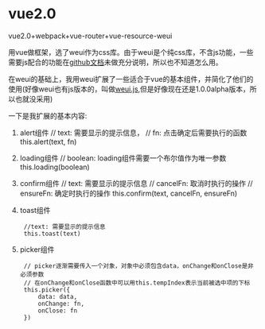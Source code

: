 # vue2.0
vue2.0+webpack+vue-router+vue-resource-weui

用vue做框架，选了weui作为css库。由于weui是个纯css库，不含js功能，一些需要js配合的功能在[github文档](https://github.com/weui/weui)未做充分说明，所以也不知道怎么用。

在weui的基础上，我用weui扩展了一些适合于vue的基本组件，并简化了他们的使用(好像weui也有js版本的，叫做[weui.js](https://github.com/weui/weui.js),但是好像现在还是1.0.0alpha版本，所以也就没采用)

一下是我扩展的基本内容:
1. alert组件
        // text: 需要显示的提示信息，
        // fn: 点击确定后需要执行的函数
        this.alert(text, fn)

2. loading组件
        // boolean: loading组件需要一个布尔值作为唯一参数
        this.loading(boolean)

3. confirm组件
        // text: 需要显示的提示信息
        // cancelFn: 取消时执行的操作
        // ensureFn: 确定时执行的操作
        this.confirm(text, cancelFn, ensureFn)
4. toast组件

        //text: 需要显示的提示信息
        this.toast(text)

5. picker组件

        // picker逐渐需要传入一个对象，对象中必须包含data，onChange和onClose是非必须参数
        // 在onChange和onClose函数中可以用this.tempIndex表示当前被选中项的下标
        this.picker({
            data: data,
            onChange: fn,
            onClose: fn
        })
